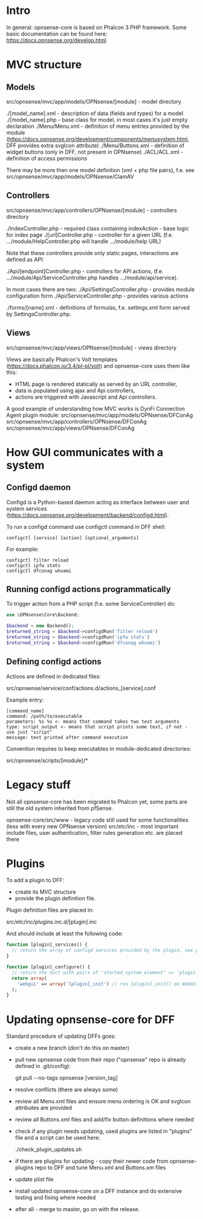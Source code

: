 Intro
=====

In general: opnsense-core is based on Phalcon 3 PHP framework. Some basic documentation can be found here: https://docs.opnsense.org/develop.html


MVC structure
=============

Models
------

src/opnsense/mvc/app/models/OPNsense/[module] - model directory

./[model_name].xml - description of data (fields and types) for a model
./[model_name].php - base class for model, in most cases it's just empty declaration
./Menu/Menu.xml - definition of menu entries provided by the module (https://docs.opnsense.org/development/components/menusystem.html, DFF provides extra svgIcon attribute)
./Menu/Buttons.xml - definition of widget buttons (only in DFF, not present in OPNsense)
./ACL/ACL.xml - definition of access permissions

There may be more then one model definition (xml + php file pairs), f.e. see src/opnsense/mvc/app/models/OPNsense/ClamAV 


Controllers
-----------

src/opnsense/mvc/app/controllers/OPNsense/[module] - controllers directory

./IndexController.php - required class containing indexAction - base logic for index page
./[url]Controller.php - controller for a given URL (f.e. .../module/HelpController.php will handle .../module/help URL)

Note that these controllers provide only static pages, interactions are defined as API:

./Api/[endpoint]Controller.php - controllers for API actions, (f.e. .../module/Api/ServiceController.php handles .../module/api/service).

In most cases there are two:
./Api/SettingsController.php - provides module configuration form
./Api/ServiceController.php - provides various actions

./forms/[name].xml - definitions of formulas, f.e. settings.xml form served by SettingsController.php.


Views
-----

src/opnsense/mvc/app/views/OPNsense/[module] - views directory

Views are basically Phalcon's Volt templates (https://docs.phalcon.io/3.4/pl-pl/volt) and opnsense-core uses them like this:
- HTML page is rendered statically as served by an URL controller,
- data is populated using ajax and Api controllers,
- actions are triggered with Javascript and Api controllers.

A good example of understanding how MVC works is DynFi Connection Agent plugin module:
src/opnsense/mvc/app/models/OPNsense/DFConAg
src/opnsense/mvc/app/controllers/OPNsense/DFConAg
src/opnsense/mvc/app/views/OPNsense/DFConAg


How GUI communicates with a system
==================================

Configd daemon
--------------

Configd is a Python-based daemon acting as interface between user and system services (https://docs.opnsense.org/development/backend/configd.html).

To run a configd command use configctl command in DFF shell:

```
configctl [service] [action] [optional_arguments]
```

For example:

```
configctl filter reload
configctl ipfw stats
configctl dfconag whoami
```


Running configd actions programmatically
----------------------------------------

To trigger action from a PHP script (f.e. some ServiceController) do:

```php
use \OPNsense\Core\Backend;

$backend = new Backend();
$returned_string = $backend->configdRun('filter reload')
$returned_string = $backend->configdRun('ipfw stats')
$returned_string = $backend->configdRun('dfconag whoami')
```


Defining configd actions
------------------------

Actions are defined in dedicated files:

src/opnsense/service/conf/actions.d/actions_[service].conf

Example entry:

```
[command_name]
command: /path/to/executable
parameters: %s %s <- means that command takes two text arguments
type: script_output <- means that script prints some text, if not - use just "script"
message: text printed after command execution
```

Convention requires to keep executables in module-dedicated directories:

src/opnsense/scripts/[module]/*



Legacy stuff
============

Not all opnsense-core has been migrated to Phalcon yet, some parts are still the old system inherited from pfSense.

opnsense-core/src/www - legacy code still used for some functionalities (less with every new OPNsense version)
src/etc/inc - most important include files, user authentication, filter rules generation etc. are placed there



Plugins
=======

To add a plugin to DFF:
- create its MVC structure
- provide the plugin definition file.

Plugin definition files are placed in:

src/etc/inc/plugins.inc.d/[plugin].inc

And should include at least the following code:

```php
function [plugin]_services() {
  // return the array of configd services provided by the plugin, see plugin sources for the format
}

function [plugin]_configure() {
  // return the dict with pairs of 'started_system_element' => 'plugin function to run when the element starts/restarts', f.e.:
  return array(
    'webgui' => array('[plugin]_init') // run [plugin]_init() on WebGUI start
  );
}
```


Updating opnsense-core for DFF
==============================

Standard procedure of updating DFFs goes:

* create a new branch (don't do this on master)

* pull new opnsense code from their repo ("opnsense" repo is already defined in .git/config):

    git pull --no-tags opnsense [version_tag]

* resolve conflicts (there are always some)

* review all Menu.xml files and ensure menu ordering is OK and svgIcon attributes are provided

* review all Buttons.xml files and add/fix button definitions where needed

* check if any plugin needs updating, used plugins are listed in "plugins" file and a script can be used here:

    ./check_plugin_updates.sh

* if there are plugins for updating - copy their newer code from opnsense-plugins repo to DFF and tune Menu.xml and Buttons.xm files

* update plist file

* install updated opnsense-core on a DFF instance and do extensive testing and fixing where needed

* after all - merge to master, go on with the release.
